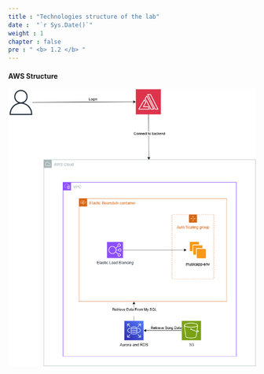 ```yaml
---
title : "Technologies structure of the lab"
date :  "`r Sys.Date()`" 
weight : 1 
chapter : false
pre : " <b> 1.2 </b> "
---
```

#### AWS Structure
![Structure](/images/1.introduction/Structur.png)